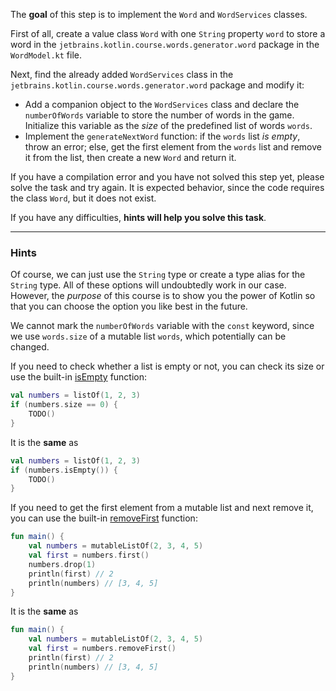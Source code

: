 The **goal** of this step is to implement the `Word` and `WordServices` classes.

First of all, create a value class `Word` with one `String` property `word` to store a word in the `jetbrains.kotlin.course.words.generator.word` package in the `WordModel.kt` file.

Next, find the already added `WordServices` class in the `jetbrains.kotlin.course.words.generator.word` package and modify it:
- Add a companion object to the `WordServices` class and declare the `numberOfWords` variable to store the number
  of words in the game. Initialize this variable as the _size_ of the predefined list of words `words`.
- Implement the `generateNextWord` function: if the `words` list _is empty_, throw an error;
  else, get the first element from the `words` list and remove it from the list, then create a new `Word` and return it.

<div class="hint" title="Click me if you pressed Check and found a compilation error">

  If you have a compilation error and you have not solved this step yet, please solve the task and try again. 
  It is expected behavior, since the code requires the class `Word`, but it does not exist.
</div>

If you have any difficulties, **hints will help you solve this task**.

----

### Hints

<div class="hint" title="Click me to learn why we use the value class">

Of course, we can just use the `String` type or create a type alias for the `String` type.
All of these options will undoubtedly work in our case.
However, the _purpose_ of this course is to show you the power of Kotlin so that you can
choose the option you like best in the future.
</div>

<div class="hint" title="Click me to learn why numberOfWords is not a const value">

We cannot mark the `numberOfWords` variable with the `const` keyword, since we use `words.size` of a mutable list `words`,
which potentially can be changed.
</div>

<div class="hint" title="Click me to learn about the `isEmpty` built-in function">

If you need to check whether a list is empty or not, you can check its size or use the built-in [isEmpty](https://kotlinlang.org/api/latest/jvm/stdlib/kotlin.collections/is-empty.html) function:

  ```kotlin
  val numbers = listOf(1, 2, 3)
  if (numbers.size == 0) {
      TODO()
  }
  ```
It is the **same** as

  ```kotlin
  val numbers = listOf(1, 2, 3)
  if (numbers.isEmpty()) {
      TODO()
  }
  ```
</div>

<div class="hint" title="Click me to learn about the `removeFirst` built-in function">

If you need to get the first element from a mutable list and next remove it, you can use the built-in [removeFirst](https://kotlinlang.org/api/latest/jvm/stdlib/kotlin.collections/remove-first.html) function:

```kotlin
fun main() {
    val numbers = mutableListOf(2, 3, 4, 5)
    val first = numbers.first()
    numbers.drop(1)
    println(first) // 2
    println(numbers) // [3, 4, 5]
}
```
It is the **same** as

```kotlin
fun main() {
    val numbers = mutableListOf(2, 3, 4, 5)
    val first = numbers.removeFirst()
    println(first) // 2
    println(numbers) // [3, 4, 5]
}
```
</div>
